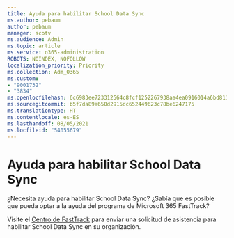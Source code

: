 ```yaml
---
title: Ayuda para habilitar School Data Sync
ms.author: pebaum
author: pebaum
manager: scotv
ms.audience: Admin
ms.topic: article
ms.service: o365-administration
ROBOTS: NOINDEX, NOFOLLOW
localization_priority: Priority
ms.collection: Adm_O365
ms.custom:
- "9001732"
- "3834"
ms.openlocfilehash: 6c6983ee723312564c8fcf1252267938aa4ea0916014a6bd81188308f4cdb488
ms.sourcegitcommit: b5f7da89a650d2915dc652449623c78be6247175
ms.translationtype: HT
ms.contentlocale: es-ES
ms.lasthandoff: 08/05/2021
ms.locfileid: "54055679"
---
```

# <a name="help-enabling-school-data-sync"></a>Ayuda para habilitar School Data Sync

¿Necesita ayuda para habilitar School Data Sync? ¿Sabía que es posible que pueda optar a la ayuda del programa de Microsoft 365 FastTrack?

Visite el [Centro de FastTrack](https://www.microsoft.com/fasttrack) para enviar una solicitud de asistencia para habilitar School Data Sync en su organización.
